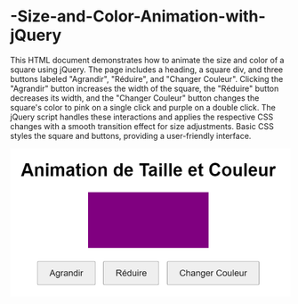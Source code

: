 # -Size-and-Color-Animation-with-jQuery
This HTML document demonstrates how to animate the size and color of a square using jQuery. The page includes a heading, a square div, and three buttons labeled "Agrandir", "Réduire", and "Changer Couleur".
Clicking the "Agrandir" button increases the width of the square, the "Réduire" button decreases its width, and the "Changer Couleur" button changes the square's color to pink on a single click and purple on a double click. The jQuery script handles these interactions and applies the respective CSS changes with a smooth transition effect for size adjustments. Basic CSS styles the square and buttons, providing a user-friendly interface.

<img src="Screenshot 2024-07-11 005821.png" >
